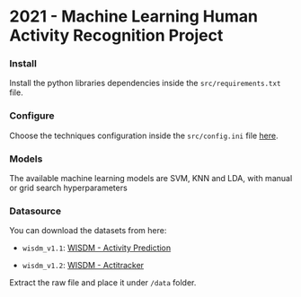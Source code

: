 # 2021 - Machine Learning Human Activity Recognition Project

### Install

Install the python libraries dependencies inside the `src/requirements.txt` file.

### Configure
Choose the techniques configuration inside the `src/config.ini` file [here](https://github.com/Xiryl/ML-HAR-Project/blob/main/src/config.ini).

### Models
The available machine learning models are SVM, KNN and LDA, with manual or grid search hyperparameters

### Datasource
You can download the datasets from here:

- `wisdm_v1.1`: [WISDM - Activity Prediction](https://www.cis.fordham.edu/wisdm/dataset.php)

- `wisdm_v1.2`: [WISDM - Actitracker](https://www.cis.fordham.edu/wisdm/dataset.php)

Extract the raw file and place it under `/data` folder.
